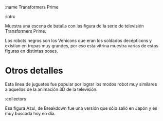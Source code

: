 :name
Transformers Prime

:intro

Muestra una escena de batalla con las figura de la serie de televisión Transformers
Prime.

Los robots negros son los Vehicons que eran los soldados decépticons y existían
en tropas muy grandes, por eso esta vitrina muestra varias de estas figuras
en distintas poses.

# Otros detalles

Esta línea de juguetes fue popular por lograr los modos robot muy similares
a aquellos de la animación 3D de la televisión.

:collectors

Esa figura Azul, de Breakdown fue una versión que sólo salió en Japón y es muy
buscada hoy en día.